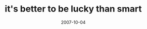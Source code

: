 ---
layout: base.njk
title : 'it&#39;s better to be lucky than smart' 
view_title : 'it&#39;s better to be lucky than smart' 
year : '2007' 
date : '2007-10-04' 
img_file : '/drawing/itsbettertobeluckythansmart.png' 
html_file : 'itsbettertobeluckythansmart' 
next_html : 'iwanttogoback.html' 
year_order : '181' 
permalink : "title/{{html_file}}.html"
---